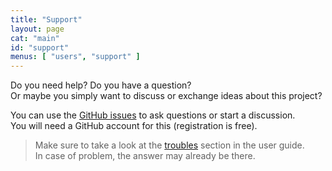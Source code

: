 ```yaml
---
title: "Support"
layout: page
cat: "main"
id: "support"
menus: [ "users", "support" ]
---
```


Do you need help? Do you have a question?  
Or maybe you simply want to discuss or exchange ideas about this project?

You can use the [GitHub issues](https://github.com/roboconf/roboconf/issues) to ask questions or start a discussion.  
You will need a GitHub account for this (registration is free).

> Make sure to take a look at the [troubles](user-guide/user-guide.html) section in the user guide.  
> In case of problem, the answer may already be there.
